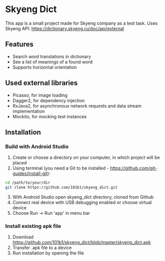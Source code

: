 # Skyeng Dict
This app is a small project made for Skyeng company as a test task.
Uses Skyeng API: https://dictionary.skyeng.ru/doc/api/external
## Features
- Search word translations in dictionary
- See a list of meanings of a found word 
- Supports horizontal orientation
## Used external libraries
- Picasso, for image loading
- Dagger2, for dependency injection
- RxJava2, for asynchronous network requests and data stream implementation
- Mockito, for mocking test instances
## Installation
### Build with Android Studio
1. Create or choose a directory on your computer, in which project will be placed
2. Using terminal (you need a Git to be installed - https://github.com/git-guides/install-git):
```sh
cd /path/to/your/dir
git clone https://github.com/101b1/skyeng_dict.git
```
3. With Android Studio open skyeng_dict directory, cloned from Github
4. Connect real device with USB debugging enabled or choose virtual device
5. Choose Run -> Run 'app' in menu bar
### Install existing apk file
1. Download https://github.com/101b1/skyeng_dict/blob/master/skyeng_dict.apk
2. Transfer .apk file to a device
3. Run installation by opening the file
